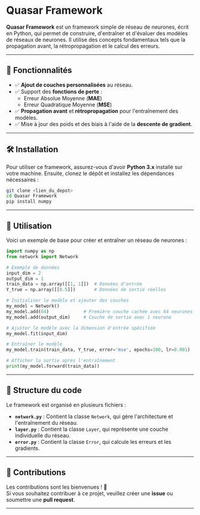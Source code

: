 # Quasar Framework

**Quasar Framework** est un framework simple de réseau de neurones, écrit en Python, qui permet de construire, d'entraîner et d'évaluer des modèles de réseaux de neurones. Il utilise des concepts fondamentaux tels que la propagation avant, la rétropropagation et le calcul des erreurs.

---

## 🚀 Fonctionnalités

- ✅ **Ajout de couches personnalisées** au réseau.
- ✅ Support des **fonctions de perte** :
  - Erreur Absolue Moyenne (**MAE**)
  - Erreur Quadratique Moyenne (**MSE**)
- ✅ **Propagation avant** et **rétropropagation** pour l'entraînement des modèles.
- ✅ Mise à jour des poids et des biais à l'aide de la **descente de gradient**.

---

## 🛠️ Installation

Pour utiliser ce framework, assurez-vous d'avoir **Python 3.x** installé sur votre machine. Ensuite, clonez le dépôt et installez les dépendances nécessaires :

```bash
git clone <lien_du_depot>
cd Quasar Framework
pip install numpy
```

---

## 📘 Utilisation

Voici un exemple de base pour créer et entraîner un réseau de neurones :

```python
import numpy as np
from network import Network

# Exemple de données
input_dim = 2
output_dim = 1
train_data = np.array([[1, 1]])  # Données d'entrée
Y_true = np.array([[0.5]])       # Données de sortie réelles

# Initialiser le modèle et ajouter des couches
my_model = Network()
my_model.add(64)             # Première couche cachée avec 64 neurones
my_model.add(output_dim)     # Couche de sortie avec 1 neurone

# Ajuster le modèle avec la dimension d'entrée spécifiée
my_model.fit(input_dim)

# Entraîner le modèle
my_model.train(train_data, Y_true, error='mse', epochs=100, lr=0.001)

# Afficher la sortie après l'entraînement
print(my_model.forward(train_data))
```

---

## 📂 Structure du code

Le framework est organisé en plusieurs fichiers :

- **`network.py`** : Contient la classe `Network`, qui gère l'architecture et l'entraînement du réseau.
- **`layer.py`** : Contient la classe `Layer`, qui représente une couche individuelle du réseau.
- **`error.py`** : Contient la classe `Error`, qui calcule les erreurs et les gradients.

---

## 🤝 Contributions

Les contributions sont les bienvenues ! 🎉  
Si vous souhaitez contribuer à ce projet, veuillez créer une **issue** ou soumettre une **pull request**.

---
